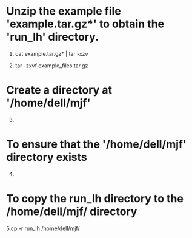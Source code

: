 # Unzip the example file 'example.tar.gz*' to obtain the 'run_lh' directory.
1. cat example.tar.gz* | tar -xzv

2. tar -zxvf example_files.tar.gz

# Create a directory at '/home/dell/mjf'
3.
# To ensure that the '/home/dell/mjf' directory exists
4.
# To copy the run_lh directory to the /home/dell/mjf/ directory
5.cp -r run_lh /home/dell/mjf/
